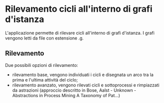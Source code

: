 # Rilevamento cicli all'interno di grafi d'istanza
L'applicazione permette di rilevare cicli all'interno di grafi d'istanza.
I grafi vengono letti da file con estensione .g.
## Rilevamento

Due possibili opzioni di rilevamento:
- rilevamento base, vengono individuati i cicli e disegnata un arco tra la prima e l'ultima attività del ciclo;
- rilevamento avanzato, vengono rilevati cicli e sottoprocessi e rimpiazzati da astrazioni (approccio descritto in Bose, Aalst - Unknown - Abstractions in Process Mining A Taxonomy of Pat...)

